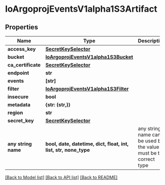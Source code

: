 # IoArgoprojEventsV1alpha1S3Artifact


## Properties
Name | Type | Description | Notes
------------ | ------------- | ------------- | -------------
**access_key** | [**SecretKeySelector**](SecretKeySelector.md) |  | [optional] 
**bucket** | [**IoArgoprojEventsV1alpha1S3Bucket**](IoArgoprojEventsV1alpha1S3Bucket.md) |  | [optional] 
**ca_certificate** | [**SecretKeySelector**](SecretKeySelector.md) |  | [optional] 
**endpoint** | **str** |  | [optional] 
**events** | **[str]** |  | [optional] 
**filter** | [**IoArgoprojEventsV1alpha1S3Filter**](IoArgoprojEventsV1alpha1S3Filter.md) |  | [optional] 
**insecure** | **bool** |  | [optional] 
**metadata** | **{str: (str,)}** |  | [optional] 
**region** | **str** |  | [optional] 
**secret_key** | [**SecretKeySelector**](SecretKeySelector.md) |  | [optional] 
**any string name** | **bool, date, datetime, dict, float, int, list, str, none_type** | any string name can be used but the value must be the correct type | [optional]

[[Back to Model list]](../README.md#documentation-for-models) [[Back to API list]](../README.md#documentation-for-api-endpoints) [[Back to README]](../README.md)


